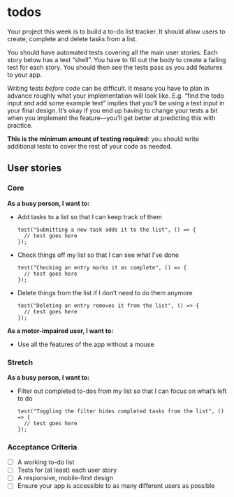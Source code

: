 # todos


Your project this week is to build a to-do list tracker. It should allow users to create, complete and delete tasks from a list.

You should have automated tests covering all the main user stories. Each story below has a test “shell”. You have to fill out the body to create a failing test for each story. You should then see the tests pass as you add features to your app.

Writing tests *before* code can be difficult. It means you have to plan in advance roughly what your implementation will look like. E.g. “find the todo input and add some example text” implies that you’ll be using a text input in your final design. It’s okay if you end up having to change your tests a bit when you implement the feature—you’ll get better at predicting this with practice.

**This is the minimum amount of testing required**: you should write additional tests to cover the rest of your code as needed.

## User stories

### Core

**As a busy person, I want to:**

- Add tasks to a list so that I can keep track of them

    ```
    test("Submitting a new task adds it to the list", () => {
      // test goes here
    });
    ```

- Check things off my list so that I can see what I’ve done

    ```
    test("Checking an entry marks it as complete", () => {
      // test goes here
    });
    ```

- Delete things from the list if I don’t need to do them anymore

    ```
    test("Deleting an entry removes it from the list", () => {
      // test goes here
    });
    ```

**As a motor-impaired user, I want to:**

- Use all the features of the app without a mouse

### Stretch

**As a busy person, I want to:**

- Filter out completed to-dos from my list so that I can focus on what’s left to do

    ```
    test("Toggling the filter hides completed tasks from the list", () => {
      // test goes here
    });
    ```

### Acceptance Criteria

- [ ]  A working to-do list
- [ ]  Tests for (at least) each user story
- [ ]  A responsive, mobile-first design
- [ ]  Ensure your app is accessible to as many different users as possible